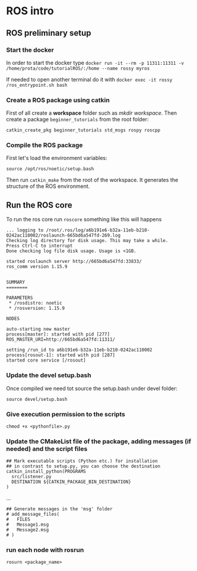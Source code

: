 # ROS intro

## ROS preliminary setup

### Start the docker
In order to start the docker type ```docker run -it --rm -p 11311:11311 -v /home/prota/code/tutorialROS/:/home --name rossy myros```

If needed to open another terminal do it with ```docker exec -it rossy /ros_entrypoint.sh bash```

### Create a ROS package using catkin

First of all create a **workspace** folder such as *mkdir workspace*. Then create a package ```beginner_tutorials``` from the root folder:

```catkin_create_pkg beginner_tutorials std_msgs rospy roscpp```
 
### Compile the ROS package

First let's load the environment variables:

```source /opt/ros/noetic/setup.bash```

Then run ```catkin_make``` from the root of the workspace. It generates the structure of the ROS environment.

## Run the ROS core

To run the ros core run ```roscore``` something like this will happens


```
... logging to /root/.ros/log/a6b191e6-b32a-11eb-b210-0242ac110002/roslaunch-665bd6a547fd-269.log
Checking log directory for disk usage. This may take a while.
Press Ctrl-C to interrupt
Done checking log file disk usage. Usage is <1GB.

started roslaunch server http://665bd6a547fd:33833/
ros_comm version 1.15.9


SUMMARY
========

PARAMETERS
 * /rosdistro: noetic
 * /rosversion: 1.15.9

NODES

auto-starting new master
process[master]: started with pid [277]
ROS_MASTER_URI=http://665bd6a547fd:11311/

setting /run_id to a6b191e6-b32a-11eb-b210-0242ac110002
process[rosout-1]: started with pid [287]
started core service [/rosout]
```

### Update the devel setup.bash

Once compiled we need tot source the setup.bash under devel folder:

```source devel/setup.bash```

### Give execution permission to the scripts

```chmod +x <pythonfile>.py```

### Update the CMakeList file of the package, adding messages (if needed) and the script files

```
## Mark executable scripts (Python etc.) for installation
## in contrast to setup.py, you can choose the destination
catkin_install_python(PROGRAMS
  src/listener.py
  DESTINATION ${CATKIN_PACKAGE_BIN_DESTINATION}
)
```
...
```
## Generate messages in the 'msg' folder
# add_message_files(
#   FILES
#   Message1.msg
#   Message2.msg
# )
```

### run each node with rosrun

```rosurn <package_name>```
